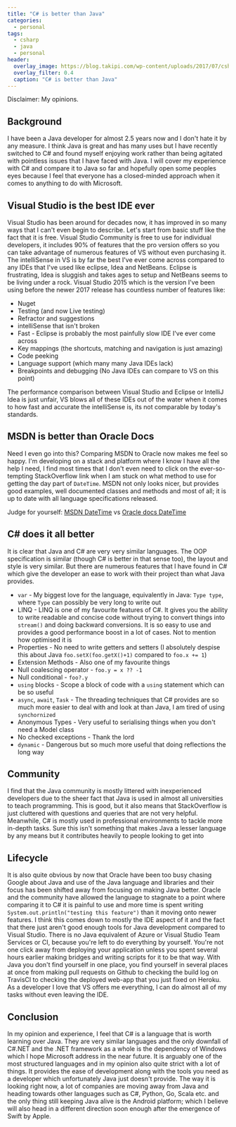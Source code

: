 ```yaml
---
title: "C# is better than Java"
categories:
  - personal
tags:
  - csharp
  - java
  - personal
header:
  overlay_image: https://blog.takipi.com/wp-content/uploads/2017/07/cshark_vrs_java_480.png
  overlay_filter: 0.4
  caption: "C# is better than Java"
---
```


Disclaimer: My opinions.

## Background

I have been a Java developer for almost 2.5 years now and I don't hate it by any measure. I think Java is great and has many uses but I have recently switched to C# and found myself enjoying work rather than being agitated with pointless issues that I have faced with Java. I will cover my experience with C# and compare it to Java so far and hopefully open some peoples eyes because I feel that everyone has a closed-minded approach when it comes to anything to do with Microsoft.

## Visual Studio is the best IDE ever

Visual Studio has been around for decades now, it has improved in so many ways that I can't even begin to describe. Let's start from basic stuff like the fact that it is free. Visual Studio Community is free to use for individual developers, it includes 90% of features that the pro version offers so you can take advantage of numerous features of VS without even purchasing it. The intelliSense in VS is by far the best I've ever come across compared to any IDEs that I've used like eclipse, Idea and NetBeans. Eclipse is frustrating, Idea is sluggish and takes ages to setup and NetBeans seems to be living under a rock. Visual Studio 2015 which is the version I've been using before the newer 2017 release has countless number of features like: 
- Nuget
- Testing (and now Live testing)
- Refractor and suggestions
- intelliSense that isn't broken 
- Fast - Eclipse is probably the most painfully slow IDE I've ever come across 
- Key mappings (the shortcuts, matching and navigation is just amazing)
- Code peeking
- Language support (which many many Java IDEs lack)
- Breakpoints and debugging (No Java IDEs can compare to VS on this point)

The performance comparison between Visual Studio and Eclipse or IntelliJ Idea is just unfair, VS blows all of these IDEs out of the water when it comes to how fast and accurate the intelliSense is, its not comparable by today's standards.

## MSDN is better than Oracle Docs

Need I even go into this? Comparing MSDN to Oracle now makes me feel so happy. I'm developing on a stack and platform where I know I have all the help I need, I find most times that I don't even need to click on the ever-so-tempting StackOverflow link when I am stuck on what method to use for getting the day part of `DateTime`. MSDN not only looks nicer, but provides good examples, well documented classes and methods and most of all; it is up to date with all language specifications released. 

Judge for yourself: [MSDN DateTime](https://msdn.microsoft.com/en-us/library/system.datetime(v=vs.110).aspx) vs [Oracle docs DateTime](https://docs.oracle.com/javase/8/docs/api/java/time/package-summary.html)

## C# does it all better

It is clear that Java and C# are very very similar languages. The OOP specification is similar (though C# is better in that sense too), the layout and style is very similar. But there are numerous features that I have found in C# which give the developer an ease to work with their project than what Java provides.

- `var` - My biggest love for the language, equivalently in Java: `Type type`, where `Type` can possibly be very long to write out
- LINQ - LINQ is one of my favourite features of C#. It gives you the ability to write readable and concise code without trying to convert things into `stream()` and doing backward conversions. It is so easy to use and provides a good performance boost in a lot of cases. Not to mention how optimised it is
- Properties - No need to write getters and setters (I absolutely despise this about Java `foo.setX(foo.getX()+1)` compared to `foo.x += 1`)
- Extension Methods - Also one of my favourite things
- Null coalescing operator - `foo.y = x ?? -1` 
- Null conditional - `foo?.y` 
- `using` blocks - Scope a block of code with a `using` statement which can be so useful
- `async`, `await`, `Task` - The threading techniques that C# provides are so much more easier to deal with and look at than Java, I am tired of using `synchornized`
- Anonymous Types - Very useful to serialising things when you don't need a Model class
- No checked exceptions - Thank the lord
- `dynamic` - Dangerous but so much more useful that doing reflections the long way

## Community 

I find that the Java community is mostly littered with inexperienced developers due to the sheer fact that Java is used in almost all universities to teach programming. This is good, but it also means that StackOverflow is just cluttered with questions and queries that are not very helpful. Meanwhile, C# is mostly used in professional environments to tackle more in-depth tasks. Sure this isn't something that makes Java a lesser language by any means but it contributes heavily to people looking to get into 

## Lifecycle 

It is also quite obvious by now that Oracle have been too busy chasing Google about Java and use of the Java language and libraries and their focus has been shifted away from focusing on making Java better. Oracle and the community have allowed the language to stagnate to a point where comparing it to C# it is painful to use and more time is spent writing `System.out.println("testing this feature")` than it moving onto newer features. I think this comes down to mostly the IDE aspect of it and the fact that there just aren't good enough tools for Java development compared to Visual Studio. There is no Java equivalent of Azure or Visual Studio Team Services or CI, because you're left to do everything by yourself. You're not one click away from deploying your application unless you spent several hours earlier making bridges and writing scripts for it to be that way. With Java you don't find yourself in one place, you find yourself in several places at once from making pull requests on Github to checking the build log on TravisCI to checking the deployed web-app that you just fixed on Heroku. As a developer I love that VS offers me everything, I can do almost all of my tasks without even leaving the IDE. 

## Conclusion

In my opinion and experience, I feel that C# is a language that is worth learning over Java. They are very similar languages and the only downfall of C#.NET and the .NET framework as a whole is the dependency of Windows which I hope Microsoft address in the near future. It is arguably one of the most structured languages and in my opinion also quite strict with a lot of things. It provides the ease of development along with the tools you need as a developer which unfortunately Java just doesn't provide. The way it is looking right now, a lot of companies are moving away from Java and heading towards other languages such as C#, Python, Go, Scala etc. and the only thing still keeping Java alive is the Android platform; which I believe will also head in a different direction soon enough after the emergence of Swift by Apple. 
